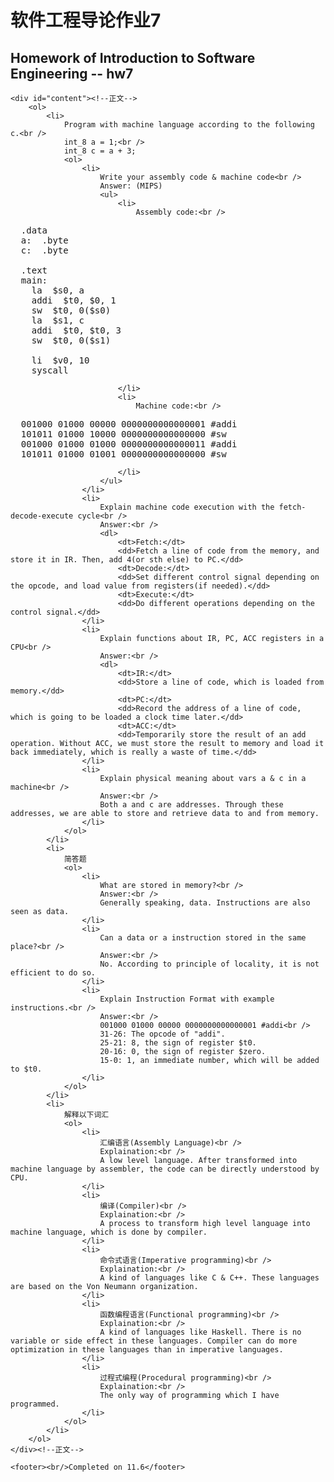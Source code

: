 <!DOCTYPE html>
<html lang="en">

<head>
	<meta charset="utf-8" />
	<title>作业7</title>
	<link type="text/css" href="homework.css" rel="stylesheet" media="screen" />
</head>

<body>
	<div id="banner"> <!--顶上的深色标语-->
		<h1>软件工程导论作业7</h1>
		<h2>Homework of Introduction to Software Engineering -- hw7</h2>
	</div>

	<div id="content"><!--正文-->
		<ol>
			<li>
				Program with machine language according to the following c.<br />
				int_8 a = 1;<br />
				int_8 c = a + 3;
				<ol>
					<li>
						Write your assembly code & machine code<br />
						Answer: (MIPS)
						<ul>
							<li>
								Assembly code:<br />
<pre>
  .data
  a:  .byte
  c:  .byte

  .text
  main:
    la  $s0, a
    addi  $t0, $0, 1
    sw  $t0, 0($s0)
    la  $s1, c
    addi  $t0, $t0, 3
    sw  $t0, 0($s1)

    li  $v0, 10
    syscall
</pre>
							</li>
							<li>
								Machine code:<br />
<pre>
  001000 01000 00000 0000000000000001 #addi
  101011 01000 10000 0000000000000000 #sw
  001000 01000 01000 0000000000000011 #addi
  101011 01000 01001 0000000000000000 #sw
</pre>
							</li>
						</ul>
					</li>
					<li>
						Explain machine code execution with the fetch-decode-execute cycle<br />
						Answer:<br />
						<dl>
							<dt>Fetch:</dt>
							<dd>Fetch a line of code from the memory, and store it in IR. Then, add 4(or sth else) to PC.</dd>
							<dt>Decode:</dt>
							<dd>Set different control signal depending on the opcode, and load value from registers(if needed).</dd>
							<dt>Execute:</dt>
							<dd>Do different operations depending on the control signal.</dd>
					</li>
					<li>
						Explain functions about IR, PC, ACC registers in a CPU<br />
						Answer:<br />
						<dl>
							<dt>IR:</dt>
							<dd>Store a line of code, which is loaded from memory.</dd>
							<dt>PC:</dt>
							<dd>Record the address of a line of code, which is going to be loaded a clock time later.</dd>
							<dt>ACC:</dt>
							<dd>Temporarily store the result of an add operation. Without ACC, we must store the result to memory and load it back immediately, which is really a waste of time.</dd>
					</li>
					<li>
						Explain physical meaning about vars a & c in a machine<br />
						Answer:<br />
						Both a and c are addresses. Through these addresses, we are able to store and retrieve data to and from memory.
					</li>
				</ol>
			</li>
			<li>
				简答题
				<ol>
					<li>
						What are stored in memory?<br />
						Answer:<br />
						Generally speaking, data. Instructions are also seen as data.
					</li>
					<li>
						Can a data or a instruction stored in the same place?<br />
						Answer:<br />
						No. According to principle of locality, it is not efficient to do so.
					</li>
					<li>
						Explain Instruction Format with example instructions.<br />
						Answer:<br />
						001000 01000 00000 0000000000000001 #addi<br />
						31-26: The opcode of "addi".
						25-21: 8, the sign of register $t0.
						20-16: 0, the sign of register $zero.
						15-0: 1, an immediate number, which will be added to $t0.
					</li>
				</ol>
			</li>
			<li>
				解释以下词汇
				<ol>
					<li>
						汇编语言(Assembly Language)<br />
						Explaination:<br />
						A low level language. After transformed into machine language by assembler, the code can be directly understood by CPU.
					</li>
					<li>
						编译(Compiler)<br />
						Explaination:<br />
						A process to transform high level language into machine language, which is done by compiler.
					</li>
					<li>
						命令式语言(Imperative programming)<br />
						Explaination:<br />
						A kind of languages like C & C++. These languages are based on the Von Neumann organization.
					</li>
					<li>
						函数编程语言(Functional programming)<br />
						Explaination:<br />
						A kind of languages like Haskell. There is no variable or side effect in these languages. Compiler can do more optimization in these languages than in imperative languages.
					</li>
					<li>
						过程式编程(Procedural programming)<br />
						Explaination:<br />
						The only way of programming which I have programmed.
					</li>
				</ol>
			</li>
		</ol>
	</div><!--正文-->

	<footer><br/>Completed on 11.6</footer>
</body>
</html>

